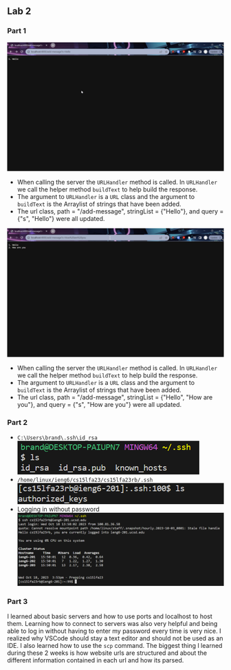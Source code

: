 ## Lab 2

### Part 1
![Hello](/Lab2Assets/Hello.png)
* When calling the server the `URLHandler` method is called. In `URLHandler` we call the helper method `buildText` to help build the response.
* The argument to `URLHandler` is a `URL` class and the argument to `buildText` is the Arraylist of strings that have been added.
* The url class, path = "/add-message", stringList = {"Hello"}, and query = {"s", "Hello"} were all updated.



![Howareyou](/Lab2Assets/How-are-you.png)
* When calling the server the `URLHandler` method is called. In `URLHandler` we call the helper method `buildText` to help build the response.
* The argument to `URLHandler` is a `URL` class and the argument to `buildText` is the Arraylist of strings that have been added.
* The url class, path = "/add-message", stringList = {"Hello", "How are you"}, and query = {"s", "How are you"} were all updated.

### Part 2

* ```C:\Users\brand\.ssh\id_rsa``` \
![Private Key](/Lab2Assets/Private-Key.png)
* ```/home/linux/ieng6/cs15lfa23/cs15lfa23rb/.ssh```
![Public Key](/Lab2Assets/Public-Key.png)
* Logging in without password
  ![SSH no pwd](/Lab2Assets/SSH.png)

### Part 3
  I learned about basic servers and how to use ports and localhost to host them. Learning how to connect to servers was also very helpful and being able to log in without having to enter my password every time is very nice. I realized why VSCode should stay a text editor and should not be used as an IDE. I also learned how to use the ```scp``` command. The biggest thing I learned during these 2 weeks is how website urls are structured and about the different information contained in each url and how its parsed.
  
  

